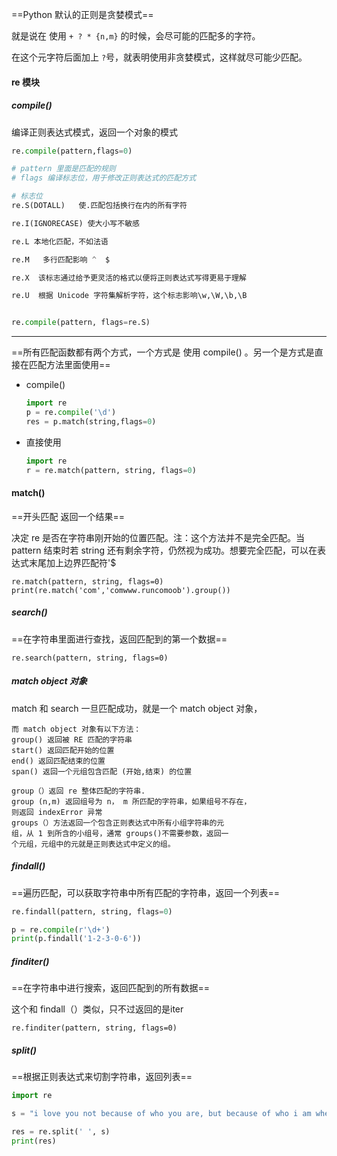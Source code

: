 ==Python 默认的正则是贪婪模式==

就是说在 使用 `+ ? * {n,m}` 的时候，会尽可能的匹配多的字符。

在这个元字符后面加上 `?`号，就表明使用非贪婪模式，这样就尽可能少匹配。

#### re 模块

##### compile()

编译正则表达式模式，返回一个对象的模式

```python
re.compile(pattern,flags=0)

# pattern 里面是匹配的规则
# flags 编译标志位，用于修改正则表达式的匹配方式

# 标志位
re.S(DOTALL)   使.匹配包括换行在内的所有字符

re.I(IGNORECASE) 使大小写不敏感

re.L 本地化匹配，不如法语

re.M   多行匹配影响 ^  $

re.X  该标志通过给予更灵活的格式以便将正则表达式写得更易于理解

re.U  根据 Unicode 字符集解析字符，这个标志影响\w,\W,\b,\B


re.compile(pattern, flags=re.S)

```

---

==所有匹配函数都有两个方式，一个方式是 使用 compile()  。另一个是方式是直接在匹配方法里面使用==

- compile()

  ```python
  import re
  p = re.compile('\d')
  res = p.match(string,flags=0)
  ```

- 直接使用

  ```python
  import re
  r = re.match(pattern, string, flags=0)
  ```

  

#### match()

==开头匹配 返回一个结果==

决定 re 是否在字符串刚开始的位置匹配。注：这个方法并不是完全匹配。当 pattern 结束时若 string 还有剩余字符，仍然视为成功。想要完全匹配，可以在表达式末尾加上边界匹配符'$

```
re.match(pattern, string, flags=0)
print(re.match('com','comwww.runcomoob').group())
```

##### search()

==在字符串里面进行查找，返回匹配到的第一个数据==

```
re.search(pattern, string, flags=0)
```

##### match object 对象

match 和 search 一旦匹配成功，就是一个 match object 对象，

```
而 match object 对象有以下方法：
group() 返回被 RE 匹配的字符串
start() 返回匹配开始的位置
end() 返回匹配结束的位置
span() 返回一个元组包含匹配 (开始,结束) 的位置

group（）返回 re 整体匹配的字符串.
group (n,m) 返回组号为 n， m 所匹配的字符串，如果组号不存在，
则返回 indexError 异常
groups（）方法返回一个包含正则表达式中所有小组字符串的元
组，从 1 到所含的小组号，通常 groups()不需要参数，返回一
个元组，元组中的元就是正则表达式中定义的组。

```

##### findall() 

==遍历匹配，可以获取字符串中所有匹配的字符串，返回一个列表==

```python
re.findall(pattern, string, flags=0)

p = re.compile(r'\d+')
print(p.findall('1-2-3-0-6'))

```

#####  finditer()

==在字符串中进行搜索，返回匹配到的所有数据==

这个和 findall（）类似，只不过返回的是iter

```
re.finditer(pattern, string, flags=0)
```



##### split()

==根据正则表达式来切割字符串，返回列表==

```python
import re

s = "i love you not because of who you are, but because of who i am when i am with you"

res = re.split(' ', s)
print(res)

```

